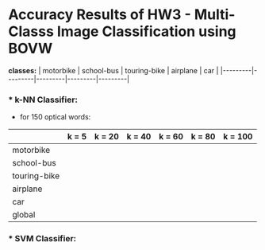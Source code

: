 # Accuracy Results of HW3 - Multi-Classs Image Classification using BOVW

**classes:** |  motorbike  | school-bus  | touring-bike  | airplane  | car  |
|---------|---------|---------|---------|---------|


### * k-NN Classifier:

* for 150 optical words:

|               |  k = 5  | k = 20  | k = 40  | k = 60  | k = 80  | k = 100 |
|---------------|---------|---------|---------|---------|---------|---------|
| motorbike     |         |         |         |         |         |         |
| school-bus    |         |         |         |         |         |         |
| touring-bike  |         |         |         |         |         |         |
| airplane      |         |         |         |         |         |         |
| car           |         |         |         |         |         |         |
| global        |         |         |         |         |         |         | 






### * SVM Classifier: